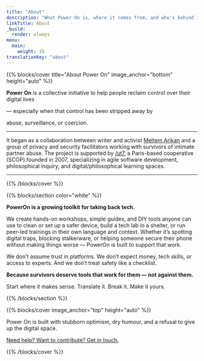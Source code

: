 ```yaml
---
title: "About"
description: "What Power On is, where it comes from, and who's behind it"
linkTitle: About
_build:
  render: always
menu:
  main:
    weight: 10
translationKey: "about"
---
```


{{% blocks/cover title="About Power On" image_anchor="bottom" height="auto" %}}

**Power On** is a collective initiative to help people reclaim control over their digital lives 

— especially when that control has been stripped away by 

abuse, surveillance, or coercion.

----

It began as a collaboration between writer and activist [Meltem Arikan](https://www.meltemarikan.com/) and a group 
of privacy and security facilitators working with survivors of intimate partner abuse. The project is supported by 
[/ut7](https://ut7.fr/), a Paris-based cooperative (SCOP) founded in 2007, specializing in agile software development, 
philosophical inquiry, and digital/philosophical learning spaces.

----

{{% /blocks/cover %}}

{{% blocks/section color="white" %}}

**PowerOn is a growing toolkit for taking back tech.**

We create hands-on workshops, simple guides, and DIY tools anyone can use to clean or set up a safer device, build a tech lab in a shelter, or run peer-led trainings in their own language and context. Whether it’s spotting digital traps, blocking stalkerware, or helping someone secure their phone without making things worse — PowerOn is built to support that work.

We don’t assume trust in platforms. We don’t expect money, tech skills, or access to experts. And we don’t treat safety like a checklist.

**Because survivors deserve tools that work for them — not against them.**

Start where it makes sense. Translate it. Break it. Make it yours.

{{% /blocks/section %}}

{{% blocks/cover image_anchor="top" height="auto" %}}

Power On is built with stubborn optimism, dry humour, and a refusal to give up the digital space.

[Need help? Want to contribute? Get in touch.](../contact.md)

{{% /blocks/cover %}}
